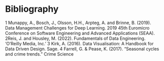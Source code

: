 # Bibliography 


1 Munappy, A., Bosch, J., Olsson, H.H., Arpteg, A. and Brinne, B. (2019). Data Management Challenges for Deep Learning. 2019 45th Euromicro Conference on Software Engineering and Advanced Applications (SEAA). 
2Reis, J. and Housley, M. (2022). Fundamentals of Data Engineering. ‘O’Reilly Media, Inc.’
3 Kirk, A. (2016). Data Visualisation: A Handbook for Data Driven Design. Sage.
4 Farrell, G. & Pease, K. (2017). “Seasonal cycles and crime trends.” Crime Science
